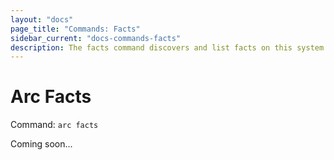 ```yaml
---
layout: "docs"
page_title: "Commands: Facts"
sidebar_current: "docs-commands-facts"
description: The facts command discovers and list facts on this system.
---
```


# Arc Facts

Command: `arc facts`

Coming soon...
